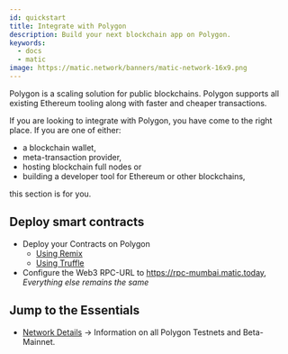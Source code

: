 ```yaml
---
id: quickstart
title: Integrate with Polygon
description: Build your next blockchain app on Polygon.
keywords:
  - docs
  - matic
image: https://matic.network/banners/matic-network-16x9.png 
---
```


Polygon is a scaling solution for public blockchains. Polygon supports all existing Ethereum tooling along with faster and cheaper transactions.

If you are looking to integrate with Polygon, you have come to the right place. If you are one of either:

- a blockchain wallet,
- meta-transaction provider,
- hosting blockchain full nodes or
- building a developer tool for Ethereum or other blockchains,

this section is for you.

## Deploy smart contracts

* Deploy your Contracts on Polygon
    - [Using Remix](/docs/develop/remix)
    - [Using Truffle](/docs/develop/truffle)
* Configure the Web3 RPC-URL to https://rpc-mumbai.matic.today, *Everything else remains the same*



## Jump to the Essentials

- [Network Details](/docs/integrate/network-detail) -> Information on all Polygon Testnets and Beta-Mainnet.
